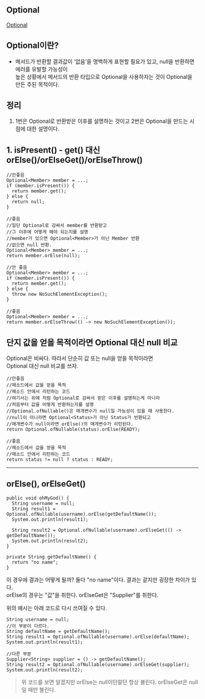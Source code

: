 ## Optional
[Optional](http://homoefficio.github.io/2019/10/03/Java-Optional-%EB%B0%94%EB%A5%B4%EA%B2%8C-%EC%93%B0%EA%B8%B0/)

## Optional이란?
- 메서드가 반환할 결과값이 ‘없음’을 명백하게 표현할 필요가 있고, null을 반환하면 에러를 유발할 가능성이  
높은 상황에서 메서드의 반환 타입으로 Optional을 사용하자는 것이 Optional을 만든 주된 목적이다.   

## 정리
1. 1번은 Optional로 반환받은 이후를 설명하는 것이고 2번은 Optional을 만드는 시점에 대한 설명이다.

## 1. isPresent() - get() 대신 orElse()/orElseGet()/orElseThrow()
```
//안좋음
Optional<Member> member = ...;
if (member.isPresent()) {
  return member.get();
} else {
  return null;
}

//좋음
//일단 Optional로 감싸서 member를 반환받고
//그 이후에 어떻게 해야 되는지를 설명
//member가 있으면 Optional<Member>가 아닌 Member 반환
//없으면 null 반환.
Optional<Member> member = ...;
return member.orElse(null);

//안 좋음
Optional<Member> member = ...;
if (member.isPresent()) {
  return member.get();
} else {
  throw new NoSuchElementException();
}

//좋음
Optional<Member> member = ...;
return member.orElseThrow(() -> new NoSuchElementException());
```


## 단지 값을 얻을 목적이라면 Optional 대신 null 비교
Optional은 비싸다. 따라서 단순히 값 또는 null을 얻을 목적이라면  
Optional 대신 null 비교를 쓰자.
```
//안좋음
//메소드에서 값을 얻을 목적
//메소드 안에서 리턴하는 코드
//여기서는 위에 처럼 Optional로 감싸서 받은 이후를 설명하는게 아니라
//처음부터 값을 어떻게 반환하는지를 설명
//Optional.ofNullable()은 매개변수가 null일 가능성이 있을 때 사용한다.
//null이 아니라면 Optional<Status>가 아닌 Status가 반환되고
//매개변수가 null이라면 orElse()의 매개변수가 리턴된다.
return Optional.ofNullable(status).orElse(READY);

//좋음
//메소드에서 값을 얻을 목적
//메소드 안에서 리턴하는 코드
return status != null ? status : READY;
```

---
## orElse(), orElseGet()
```
public void ohMyGod() {
  String username = null;
  String result1 = Optional.ofNullable(username).orElse(getDefaultName());
  System.out.println(result1);
  
  String result2 = Optional.ofNullable(username).orElseGet(() -> getDefaultName());
  System.out.println(result2);
}

private String getDefaultName() {
  return "no name";
}
```
이 경우에 결과는 어떻게 될까?
둘다 "no name"이다. 결과는 같지만 굉장한 차이가 있다.  
orElse의 경우는 "값"을 취한다. orElseGet은 "Supplier"를 취한다.  

위의 예시는 아래 코드로 다시 쓰여질 수 있다.  
```
String username = null;
//이 부분이 다르다.
String defaultName = getDefaultName(); 
String result1 = Optional.ofNullable(username).orElse(defaultName);
System.out.println(result1);

//다른 부분
Supplier<String> supplier = () -> getDefaultName();
String result2 = Optional.ofNullable(username).orElseGet(supplier);
System.out.println(result2);
```
>위 코드를 보면 알겠지만 orElse는 null이던말던 항상 불린다.
>orElseGet은 null일 때만 불린다.


















































